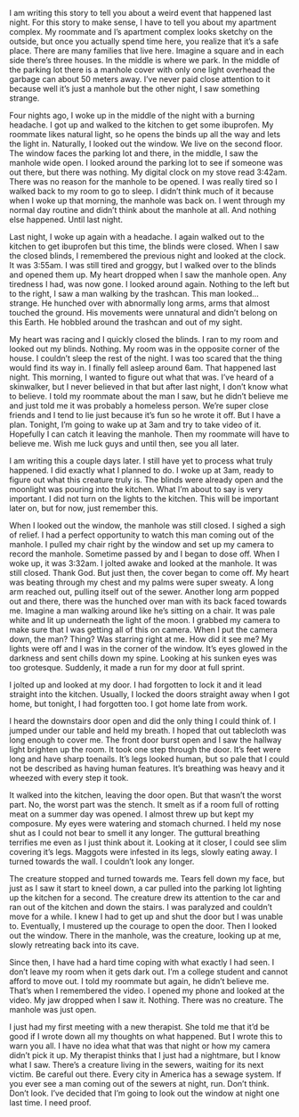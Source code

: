 I am writing this story to tell you about a weird event that happened last night. For this story to make sense, I have to tell you about my apartment complex. My roommate and I’s apartment complex looks sketchy on the outside, but once you actually spend time here, you realize that it’s a safe place. There are many families that live here. Imagine a square and in each side there’s three houses. In the middle is where we park. In the middle of the parking lot there is a manhole cover with only one light overhead the garbage can about 50 meters away. I’ve never paid close attention to it because well it’s just a manhole but the other night, I saw something strange. 

Four nights ago, I woke up in the middle of the night with a burning headache. I got up and walked to the kitchen to get some ibuprofen. My roommate likes natural light, so he opens the binds up all the way and lets the light in. Naturally, I looked out the window. We live on the second floor. The window faces the parking lot and there, in the middle, I saw the manhole wide open. I looked around the parking lot to see if someone was out there, but there was nothing. My digital clock on my stove read 3:42am. There was no reason for the manhole to be opened. I was really tired so I walked back to my room to go to sleep. I didn’t think much of it because when I woke up that morning, the manhole was back on. I went through my normal day routine and didn’t think about the manhole at all. And nothing else happened. Until last night. 

Last night, I woke up again with a headache. I again walked out to the kitchen to get ibuprofen but this time, the blinds were closed. When I saw the closed blinds, I remembered the previous night and looked at the clock. It was 3:55am. I was still tired and groggy, but I walked over to the blinds and opened them up. My heart dropped when I saw the manhole open. Any tiredness I had, was now gone. I looked around again. Nothing to the left but to the right, I saw a man walking by the trashcan. This man looked… strange. He hunched over with abnormally long arms, arms that almost touched the ground. His movements were unnatural and didn’t belong on this Earth. He hobbled around the trashcan and out of my sight. 

My heart was racing and I quickly closed the blinds. I ran to my room and looked out my blinds. Nothing. My room was in the opposite corner of the house. I couldn’t sleep the rest of the night. I was too scared that the thing would find its way in. I finally fell asleep around 6am. That happened last night. This morning, I wanted to figure out what that was. I’ve heard of a skinwalker, but I never believed in that but after last night, I don’t know what to believe. I told my roommate about the man I saw, but he didn’t believe me and just told me it was probably a homeless person. We’re super close friends and I tend to lie just because it’s fun so he wrote it off. But I have a plan. Tonight, I’m going to wake up at 3am and try to take video of it. Hopefully I can catch it leaving the manhole. Then my roommate will have to believe me. Wish me luck guys and until then, see you all later. 

I am writing this a couple days later. I still have yet to process what truly happened. I did exactly what I planned to do. I woke up at 3am, ready to figure out what this creature truly is. The blinds were already open and the moonlight was pouring into the kitchen. What I’m about to say is very important. I did not turn on the lights to the kitchen. This will be important later on, but for now, just remember this. 

When I looked out the window, the manhole was still closed. I sighed a sigh of relief. I had a perfect opportunity to watch this man coming out of the manhole. I pulled my chair right by the window and set up my camera to record the manhole. Sometime passed by and I began to dose off. When I woke up, it was 3:32am. I jolted awake and looked at the manhole. It was still closed. Thank God. But just then, the cover began to come off. My heart was beating through my chest and my palms were super sweaty. A long arm reached out, pulling itself out of the sewer. Another long arm popped out and there, there was the hunched over man with its back faced towards me. Imagine a man walking around like he’s sitting on a chair. It was pale white and lit up underneath the light of the moon. I grabbed my camera to make sure that I was getting all of this on camera. When I put the camera down, the man? Thing? Was starring right at me. How did it see me? My lights were off and I was in the corner of the window. It’s eyes glowed in the darkness and sent chills down my spine. Looking at his sunken eyes was too grotesque. Suddenly, it made a run for my door at full sprint. 

I jolted up and looked at my door. I had forgotten to lock it and it lead straight into the kitchen. Usually, I locked the doors straight away when I got home, but tonight, I had forgotten too. I got home late from work.

I heard the downstairs door open and did the only thing I could think of. I jumped under our table and held my breath. I hoped that out tablecloth was long enough to cover me. The front door burst open and I saw the hallway light brighten up the room. It took one step through the door. It’s feet were long and have sharp toenails. It’s legs looked human, but so pale that I could not be described as having human features. It’s breathing was heavy and it wheezed with every step it took. 

It walked into the kitchen, leaving the door open. But that wasn’t the worst part. No, the worst part was the stench. It smelt as if a room full of rotting meat on a summer day was opened. I almost threw up but kept my composure.  My eyes were watering and stomach churned. I held my nose shut as I could not bear to smell it any longer. The guttural breathing terrifies me even as I just think about it. Looking at it closer, I could see slim covering it’s legs. Maggots were infested in its legs, slowly eating away. I turned towards the wall. I couldn’t look any longer. 

The creature stopped and turned towards me. Tears fell down my face, but just as I saw it start to kneel down, a car pulled into the parking lot lighting up the kitchen for a second. The creature drew its attention to the car and ran out of the kitchen and down the stairs. I was paralyzed and couldn’t move for a while. I knew I had to get up and shut the door but I was unable to. Eventually, I mustered up the courage to open the door. Then I looked out the window. There in the manhole, was the creature, looking up at me, slowly retreating back into its cave. 

Since then, I have had a hard time coping with what exactly I had seen. I don’t leave my room when it gets dark out. I’m a college student and cannot afford to move out. I told my roommate but again, he didn’t believe me. That’s when I remembered the video. I opened my phone and looked at the video. My jaw dropped when I saw it. Nothing. There was no creature. The manhole was just open. 

I just had my first meeting with a new therapist. She told me that it’d be good if I wrote down all my thoughts on what happened. But I wrote this to warn you all. I have no idea what that was that night or how my camera didn’t pick it up. My therapist thinks that I just had a nightmare, but I know what I saw. There’s a creature living in the sewers, waiting for its next victim. Be careful out there. Every city in America has a sewage system. If you ever see a man coming out of the sewers at night, run. Don’t think. Don’t look. I’ve decided that I’m going to look out the window at night one last time. I need proof.
